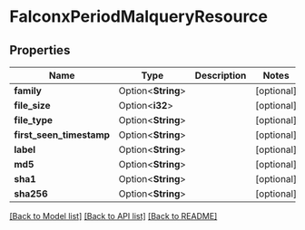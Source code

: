 # FalconxPeriodMalqueryResource

## Properties

Name | Type | Description | Notes
------------ | ------------- | ------------- | -------------
**family** | Option<**String**> |  | [optional]
**file_size** | Option<**i32**> |  | [optional]
**file_type** | Option<**String**> |  | [optional]
**first_seen_timestamp** | Option<**String**> |  | [optional]
**label** | Option<**String**> |  | [optional]
**md5** | Option<**String**> |  | [optional]
**sha1** | Option<**String**> |  | [optional]
**sha256** | Option<**String**> |  | [optional]

[[Back to Model list]](../README.md#documentation-for-models) [[Back to API list]](../README.md#documentation-for-api-endpoints) [[Back to README]](../README.md)


